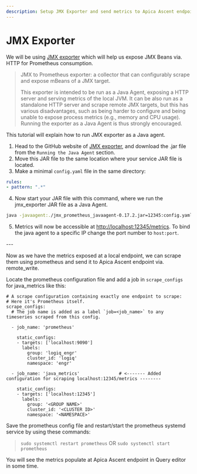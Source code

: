 ```yaml
---
description: Setup JMX Exporter and send metrics to Apica Ascent endpoint
---
```


# JMX Exporter

We will be using [JMX exporter](https://github.com/prometheus/jmx\_exporter) which will help us expose JMX Beans via. HTTP for Prometheus consumption.

> JMX to Prometheus exporter: a collector that can configurably scrape and expose mBeans of a JMX target.
>
> This exporter is intended to be run as a Java Agent, exposing a HTTP server and serving metrics of the local JVM. It can be also run as a standalone HTTP server and scrape remote JMX targets, but this has various disadvantages, such as being harder to configure and being unable to expose process metrics (e.g., memory and CPU usage). Running the exporter as a Java Agent is thus strongly encouraged.

This tutorial will explain how to run JMX exporter as a Java agent.

1. Head to the GitHub website of [JMX exporter](https://github.com/prometheus/jmx\_exporter), and download the .jar file from the `Running the Java Agent` section.
2. Move this JAR file to the same location where your service JAR file is located.
3. Make a minimal `config.yaml` file in the same directory:

```yaml
rules:
- pattern: ".*"
```

4. Now start your JAR file with this command, where we run the jmx\_exporter JAR file as a Java Agent.

```bash
java -javaagent:./jmx_prometheus_javaagent-0.17.2.jar=12345:config.yaml -jar yourJar.jar
```

5.  Metrics will now be accessible at [http://localhost:12345/metrics](http://localhost:12345/metrics). To bind the java agent to a specific IP change the port number to `host:port`.



\---

Now as we have the metrics exposed at a local endpoint, we can scrape them using prometheus and send it to Apica Ascent endpoint via. remote\_write.

Locate the prometheus configuration file and add a job in `scrape_configs` for java\_metrics like this:

```
# A scrape configuration containing exactly one endpoint to scrape:
# Here it's Prometheus itself.
scrape_configs:
  # The job name is added as a label `job=<job_name>` to any timeseries scraped from this config.

  - job_name: 'prometheus'
  
    static_configs:
    - targets: ['localhost:9090']
      labels:
        group: 'logiq_engr'
        cluster_id: 'logiq'
        namespace: 'engr'

  - job_name: 'java_metrics'               # <------- Added configuration for scraping localhost:12345/metrics --------

    static_configs:
    - targets: ['localhost:12345']
      labels:
        group: '<GROUP NAME>'
        cluster_id: '<CLUSTER ID>'
        namespace: '<NAMESPACE>'
```

Save the prometheus config file and restart/start the prometheus systemd service by using these commands:

> `sudo systemctl restart prometheus` OR `sudo systemctl start prometheus`

You will see the metrics populate at Apica Ascent endpoint in Query editor in some time.

